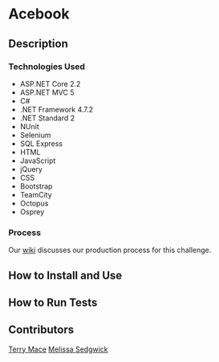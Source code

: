 # Acebook #

## Description ##

### Technologies Used ###
* ASP.NET Core 2.2
* ASP.NET MVC 5
* C#
* .NET Framework 4.7.2
* .NET Standard 2
* NUnit
* Selenium
* SQL Express
* HTML
* JavaScript
* jQuery
* CSS
* Bootstrap
* TeamCity
* Octopus
* Osprey

### Process ###
Our [wiki](https://github.com/aimeecraig/acebook-brogrammers/wiki/Acebook-Wiki) discusses our production process for this challenge.

## How to Install and Use ##

## How to Run Tests ##

## Contributors ##
[Terry Mace](https://github.com/Tolvic)
[Melissa Sedgwick](https://github.com/melissasedgwick)
